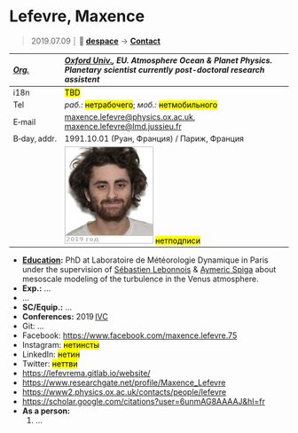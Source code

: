 # Lefevre, Maxence
> 2019.07.09 ┊ **🚀 [despace](index.md)** → **[Contact](contact.md)**

|*[Org.](contact.md)*|*[Oxford Univ.](oxford_univ.md), EU. Atmosphere Ocean & Planet Physics. Planetary scientist currently post-doctoral research assistent*|
|:--|:--|
|i18n| <mark>TBD</mark> |
|Tel|*раб.:* <mark>нетрабочего</mark>; *моб.:* <mark>нетмобильного</mark> |
|E‑mail| <maxence.lefevre@physics.ox.ac.uk>, <maxence.lefevre@lmd.jussieu.fr> |
|B‑day, addr.| 1991.10.01 (Руан, Франция) / Париж, Франция |
|| [![](f/contact/l/lefevre_001_photo_thumb.jpg)](f/contact/l/lefevre_001_photo.jpg) <mark>нетподписи</mark> |

   - **[Education](edu.md):** PhD at Laboratoire de Météorologie Dynamique in Paris under the supervision of [Sébastien Lebonnois](02_lebonnois_001.md) & [Aymeric Spiga](02_spiga_001.md) about mesoscale modeling of the turbulence in the Venus atmosphere.
   - **Exp.:** …
   - …
   - **SC/Equip.:** …
   - **Conferences:** 2019 [IVC](ivc_2019.md)
   - Git: …
   - Facebook: <https://www.facebook.com/maxence.lefevre.75>
   - Instagram: <mark>нетинсты</mark>
   - LinkedIn: <mark>нетин</mark>
   - Twitter: <mark>неттви</mark>
   - <https://lefevrema.gitlab.io/website/>
   - <https://www.researchgate.net/profile/Maxence_Lefevre>
   - <https://www2.physics.ox.ac.uk/contacts/people/lefevre>
   - <https://scholar.google.com/citations?user=6unmAG8AAAAJ&hl=fr>
   - **As a person:**
      1. …
